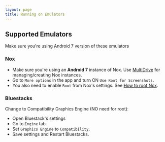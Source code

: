 ```yaml
---
layout: page
title: Running on Emulators
---
```


## Supported Emulators
Make sure you're using Android 7 version of these emulators

### Nox

- Make sure you're using an **Android 7** instance of Nox.
  Use [MultiDrive](https://www.bignox.com/blog/how-to-run-multiple-android-instances-with-nox-app-player/) for managing/creating Nox instances.
- Go to `More options` in the app and turn ON `Use Root for Screenshots`.
- You also need to enable `Root` from Nox's settings. See [How to root Nox](https://www.bignox.com/blog/how-to-root-nox-app-player/).

### Bluestacks

Change to Compatibility Graphics Engine (NO need for root):

- Open Bluestack's settings
- Go to `Engine` tab.
- Set `Graphics Engine` to `Compatibility`.
- Save settings and Restart Bluestacks.